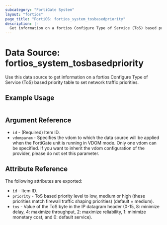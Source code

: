 ```yaml
---
subcategory: "FortiGate System"
layout: "fortios"
page_title: "FortiOS: fortios_system_tosbasedpriority"
description: |-
  Get information on a fortios Configure Type of Service (ToS) based priority table to set network traffic priorities.
---
```


# Data Source: fortios_system_tosbasedpriority
Use this data source to get information on a fortios Configure Type of Service (ToS) based priority table to set network traffic priorities.


## Example Usage

```hcl

```

## Argument Reference

* `id` - (Required) Item ID.
* `vdomparam` - Specifies the vdom to which the data source will be applied when the FortiGate unit is running in VDOM mode. Only one vdom can be specified. If you want to inherit the vdom configuration of the provider, please do not set this parameter.

## Attribute Reference

The following attributes are exported:

* `id` - Item ID.
* `priority` - ToS based priority level to low, medium or high (these priorities match firewall traffic shaping priorities) (default = medium).
* `tos` - Value of the ToS byte in the IP datagram header (0-15, 8: minimize delay, 4: maximize throughput, 2: maximize reliability, 1: minimize monetary cost, and 0: default service).
